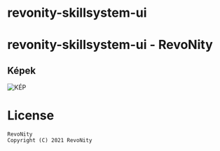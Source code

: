 # revonity-skillsystem-ui

# revonity-skillsystem-ui - RevoNity

## Képek
![KÉP](https://i.imgur.com/Dko36o5.png)

# License

    RevoNity
    Copyright (C) 2021 RevoNity
